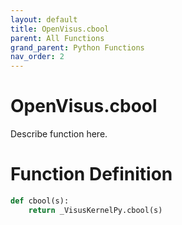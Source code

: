 ```yaml
---
layout: default
title: OpenVisus.cbool
parent: All Functions
grand_parent: Python Functions
nav_order: 2
---
```


# OpenVisus.cbool

Describe function here.

# Function Definition

```python
def cbool(s):
    return _VisusKernelPy.cbool(s)
```
